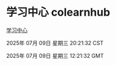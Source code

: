 # 学习中心 colearnhub
[学习中心](http://219.139.199.231:56308/colearnhub/)

2025年 07月 09日 星期三 20:21:32 CST

2025年 07月 09日 星期三 12:21:32 GMT
